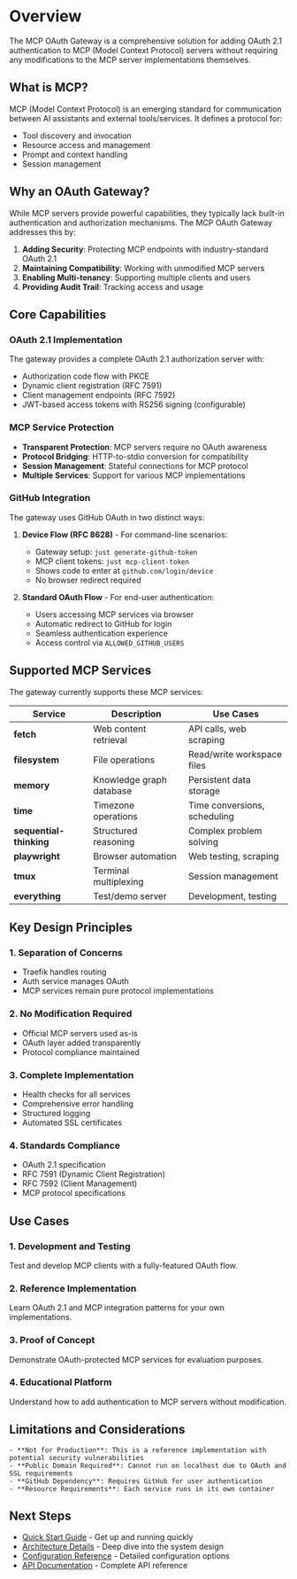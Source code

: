 # Overview

The MCP OAuth Gateway is a comprehensive solution for adding OAuth 2.1 authentication to MCP (Model Context Protocol) servers without requiring any modifications to the MCP server implementations themselves.

## What is MCP?

MCP (Model Context Protocol) is an emerging standard for communication between AI assistants and external tools/services. It defines a protocol for:
- Tool discovery and invocation
- Resource access and management
- Prompt and context handling
- Session management

## Why an OAuth Gateway?

While MCP servers provide powerful capabilities, they typically lack built-in authentication and authorization mechanisms. The MCP OAuth Gateway addresses this by:

1. **Adding Security**: Protecting MCP endpoints with industry-standard OAuth 2.1
2. **Maintaining Compatibility**: Working with unmodified MCP servers
3. **Enabling Multi-tenancy**: Supporting multiple clients and users
4. **Providing Audit Trail**: Tracking access and usage

## Core Capabilities

### OAuth 2.1 Implementation

The gateway provides a complete OAuth 2.1 authorization server with:
- Authorization code flow with PKCE
- Dynamic client registration (RFC 7591)
- Client management endpoints (RFC 7592)
- JWT-based access tokens with RS256 signing (configurable)

### MCP Service Protection

- **Transparent Protection**: MCP servers require no OAuth awareness
- **Protocol Bridging**: HTTP-to-stdio conversion for compatibility
- **Session Management**: Stateful connections for MCP protocol
- **Multiple Services**: Support for various MCP implementations

### GitHub Integration

The gateway uses GitHub OAuth in two distinct ways:

1. **Device Flow (RFC 8628)** - For command-line scenarios:
   - Gateway setup: `just generate-github-token`
   - MCP client tokens: `just mcp-client-token`
   - Shows code to enter at `github.com/login/device`
   - No browser redirect required

2. **Standard OAuth Flow** - For end-user authentication:
   - Users accessing MCP services via browser
   - Automatic redirect to GitHub for login
   - Seamless authentication experience
   - Access control via `ALLOWED_GITHUB_USERS`

## Supported MCP Services

The gateway currently supports these MCP services:

| Service | Description | Use Cases |
|---------|-------------|-----------|
| **fetch** | Web content retrieval | API calls, web scraping |
| **filesystem** | File operations | Read/write workspace files |
| **memory** | Knowledge graph database | Persistent data storage |
| **time** | Timezone operations | Time conversions, scheduling |
| **sequential-thinking** | Structured reasoning | Complex problem solving |
| **playwright** | Browser automation | Web testing, scraping |
| **tmux** | Terminal multiplexing | Session management |
| **everything** | Test/demo server | Development, testing |

## Key Design Principles

### 1. **Separation of Concerns**
- Traefik handles routing
- Auth service manages OAuth
- MCP services remain pure protocol implementations

### 2. **No Modification Required**
- Official MCP servers used as-is
- OAuth layer added transparently
- Protocol compliance maintained

### 3. **Complete Implementation**
- Health checks for all services
- Comprehensive error handling
- Structured logging
- Automated SSL certificates

### 4. **Standards Compliance**
- OAuth 2.1 specification
- RFC 7591 (Dynamic Client Registration)
- RFC 7592 (Client Management)
- MCP protocol specifications

## Use Cases

### 1. **Development and Testing**
Test and develop MCP clients with a fully-featured OAuth flow.

### 2. **Reference Implementation**
Learn OAuth 2.1 and MCP integration patterns for your own implementations.

### 3. **Proof of Concept**
Demonstrate OAuth-protected MCP services for evaluation purposes.

### 4. **Educational Platform**
Understand how to add authentication to MCP servers without modification.

## Limitations and Considerations

```{warning}
- **Not for Production**: This is a reference implementation with potential security vulnerabilities
- **Public Domain Required**: Cannot run on localhost due to OAuth and SSL requirements
- **GitHub Dependency**: Requires GitHub for user authentication
- **Resource Requirements**: Each service runs in its own container
```

## Next Steps

- [Quick Start Guide](installation/quick-start.md) - Get up and running quickly
- [Architecture Details](architecture.md) - Deep dive into the system design
- [Configuration Reference](installation/configuration.md) - Detailed configuration options
- [API Documentation](api/oauth-endpoints.md) - Complete API reference